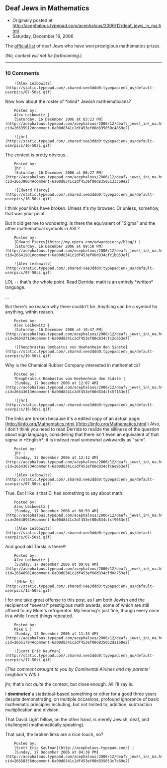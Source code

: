 ## Deaf Jews in Mathematics

 * Originally posted at http://acephalous.typepad.com/acephalous/2006/12/deaf_jews_in_ma.html
 * Saturday, December 16, 2006



The [official list](http://angband.org/~gma/djm.html) of deaf Jews who have won prestigious mathematics prizes.  

(_No, context will not be forthcoming._)

		

* * *

### 10 Comments 

		

                
[]()

	

		![Alex Leibowitz](http://static.typepad.com/.shared:vee3ddd0:typepad:en\_us/default-userpics/07-50si.gif)
	

	

		

Now how about the roster of \*blind\* Jewish mathematicians?

	

		Posted by:
		Alex Leibowitz |
		[Saturday, 16 December 2006 at 03:23 PM](http://acephalous.typepad.com/acephalous/2006/12/deaf\_jews\_in\_ma.html?cid=26635912#comment-6a00d8341c2df453ef00d835050c4869e2)

[]()

	

		![jhr](http://static.typepad.com/.shared:vee3ddd0:typepad:en\_us/default-userpics/16-50si.gif)
	

	

		

The context is pretty obvious...

	

		Posted by:
		jhr |
		[Saturday, 16 December 2006 at 06:27 PM](http://acephalous.typepad.com/acephalous/2006/12/deaf\_jews\_in\_ma.html?cid=26639064#comment-6a00d8341c2df453ef00d83505133c69e2)

[]()

	

		![Edward Piercy](http://static.typepad.com/.shared:vee3ddd0:typepad:en\_us/default-userpics/16-50si.gif)
	

	

		

I think your links have broken. Unless it's my browser. Or unless, somehow, that was your point.

But it did get me to wondering. Is there the equivalent of "Sigma" and the other mathematical symbols in ASL?

	

		Posted by:
		[Edward Piercy](http://my.opera.com/edwardpiercy/blog/) |
		[Saturday, 16 December 2006 at 09:50 PM](http://acephalous.typepad.com/acephalous/2006/12/deaf\_jews\_in\_ma.html?cid=26641981#comment-6a00d8341c2df453ef00d834cfc1b053ef)

[]()

	

		![Alex Leibowitz](http://static.typepad.com/.shared:vee3ddd0:typepad:en\_us/default-userpics/07-50si.gif)
	

	

		

LOL -- that's the whole point.  Read Derrida: math is an entirely \*written\* language.

...

But there's no reason why there couldn't be.  Anything can be a symbol for anything, within reason.

	

		Posted by:
		Alex Leibowitz |
		[Saturday, 16 December 2006 at 10:47 PM](http://acephalous.typepad.com/acephalous/2006/12/deaf\_jews\_in\_ma.html?cid=26642712#comment-6a00d8341c2df453ef00d834cfc2c653ef)

[]()

	

		![Theophrastus Bombastus von Hoehenheim den Sidste](http://static.typepad.com/.shared:vee3ddd0:typepad:en\_us/default-userpics/10-50si.gif)
	

	

		

Why is the Chemical Rubber Company interested in mathematics?

	

		Posted by:
		Theophrastus Bombastus von Hoehenheim den Sidste |
		[Sunday, 17 December 2006 at 12:07 AM](http://acephalous.typepad.com/acephalous/2006/12/deaf\_jews\_in\_ma.html?cid=26643613#comment-6a00d8341c2df453ef00d834cfc5f153ef)

[]()

	

		![jhr](http://static.typepad.com/.shared:vee3ddd0:typepad:en\_us/default-userpics/16-50si.gif)
	

	

		

The links are broken because it's a edited copy of an actual page: [http://jinfo.org/Mathematics.html.](http://jinfo.org/Mathematics.html.) Also, I don't think you need to read Derrida to realize the silliness of the question about sign language, considering that there isn't even an equivalent of that sigma in \*English\*; it is instead read somewhat awkwardly as "sum".

	

		Posted by:
		jhr |
		[Sunday, 17 December 2006 at 12:12 AM](http://acephalous.typepad.com/acephalous/2006/12/deaf\_jews\_in\_ma.html?cid=26643673#comment-6a00d8341c2df453ef00d834cfc6e953ef)

[]()

	

		![Alex Leibowitz](http://static.typepad.com/.shared:vee3ddd0:typepad:en\_us/default-userpics/07-50si.gif)
	

	

		

True.  But I like it that D. had something to say about math.

	

		Posted by:
		Alex Leibowitz |
		[Sunday, 17 December 2006 at 08:59 AM](http://acephalous.typepad.com/acephalous/2006/12/deaf\_jews\_in\_ma.html?cid=26648931#comment-6a00d8341c2df453ef00d834cfcf9053ef)

[]()

	

		![Alex Leibowitz](http://static.typepad.com/.shared:vee3ddd0:typepad:en\_us/default-userpics/07-50si.gif)
	

	

		

And good old Tarski is there!!!

	

		Posted by:
		Alex Leibowitz |
		[Sunday, 17 December 2006 at 09:01 AM](http://acephalous.typepad.com/acephalous/2006/12/deaf\_jews\_in\_ma.html?cid=26648961#comment-6a00d8341c2df453ef00d834cfd0c753ef)

[]()

	

		![Mike S](http://static.typepad.com/.shared:vee3ddd0:typepad:en\_us/default-userpics/13-50si.gif)
	

	

		

I for one take great offense to this post, as I am both Jewish and the recipient of \*several\* prestigious math awards, some of which are still affixed to my Mom's refrigerator.  My hearing's just fine, though every once in a while I need things repeated.

	

		Posted by:
		Mike S |
		[Sunday, 17 December 2006 at 11:33 AM](http://acephalous.typepad.com/acephalous/2006/12/deaf\_jews\_in\_ma.html?cid=26651794#comment-6a00d8341c2df453ef00d835052da169e2)

[]()

	

		![Scott Eric Kaufman](http://static.typepad.com/.shared:vee3ddd0:typepad:en\_us/default-userpics/17-50si.gif)
	

	

		

(_This comment brought to you by Continental Airlines and my parents' neighbor's Wifi._)

jhr, that's not _quite_ the context, but close enough.  All I'll say is: 

I _**dominated**_ a statistical-based something or other for a good three years despite demonstrating, on multiple occasions, profound ignorance of basic mathematic principles including, but not limited to, addition, subtraction multiplication and division.  

That David Light fellow, on the other hand, is merely Jewish, deaf, and challenged (mathematically speaking).

That said, the broken links are a nice touch, no?

	

		Posted by:
		[Scott Eric Kaufman](http://acephalous.typepad.com/) |
		[Sunday, 17 December 2006 at 04:38 PM](http://acephalous.typepad.com/acephalous/2006/12/deaf\_jews\_in\_ma.html?cid=26658336#comment-6a00d8341c2df453ef00d835053c7b69e2)

		

        